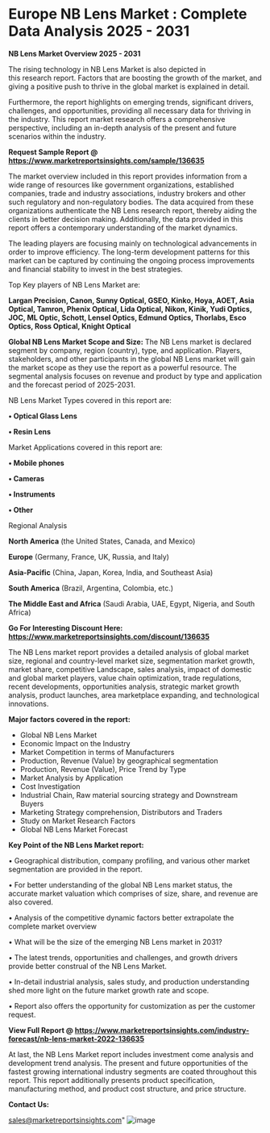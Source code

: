 # Europe NB Lens Market : Complete Data Analysis 2025 - 2031

<Strong> NB Lens Market Overview 2025 - 2031</strong>

The rising technology in NB Lens Market is also depicted in this research report. Factors that are boosting the growth of the market, and giving a positive push to thrive in the global market is explained in detail.

Furthermore, the report highlights on emerging trends, significant drivers, challenges, and opportunities, providing all necessary data for thriving in the industry. This report market research offers a comprehensive perspective, including an in-depth analysis of the present and future scenarios within the industry.

<strong>Request Sample Report @ <a href=https://www.marketreportsinsights.com/sample/136635>https://www.marketreportsinsights.com/sample/136635</a></strong>

The market overview included in this report provides information from a wide range of resources like government organizations, established companies, trade and industry associations, industry brokers and other such regulatory and non-regulatory bodies. The data acquired from these organizations authenticate the NB Lens research report, thereby aiding the clients in better decision making. Additionally, the data provided in this report offers a contemporary understanding of the market dynamics.

The leading players are focusing mainly on technological advancements in order to improve efficiency. The long-term development patterns for this market can be captured by continuing the ongoing process improvements and financial stability to invest in the best strategies.

Top Key players of NB Lens Market are:

<strong>Largan Precision, Canon, Sunny Optical, GSEO, Kinko, Hoya, AOET, Asia Optical, Tamron, Phenix Optical, Lida Optical, Nikon, Kinik, Yudi Optics, JOC, ML Optic, Schott, Lensel Optics, Edmund Optics, Thorlabs, Esco Optics, Ross Optical, Knight Optical</strong>

<strong><b>Global NB Lens Market Scope and Size:</b></strong>
The NB Lens market is declared segment by company, region (country), type, and application. Players, stakeholders, and other participants in the global NB Lens market will gain the market scope as they use the report as a powerful resource. The segmental analysis focuses on revenue and product by type and application and the forecast period of 2025-2031.

NB Lens Market Types covered in this report are:

<strong>• Optical Glass Lens

• Resin Lens</strong>

Market Applications covered in this report are:

<strong>• Mobile phones

• Cameras

• Instruments

• Other</strong> 

Regional Analysis

<strong>North America</strong> (the United States, Canada, and Mexico)

<strong>Europe</strong> (Germany, France, UK, Russia, and Italy)

<strong>Asia-Pacific</strong> (China, Japan, Korea, India, and Southeast Asia)

<strong>South America</strong> (Brazil, Argentina, Colombia, etc.)

<strong>The Middle East and Africa</strong> (Saudi Arabia, UAE, Egypt, Nigeria, and South Africa)

<strong>Go For Interesting Discount Here: <a href=https://www.marketreportsinsights.com/discount/136635>https://www.marketreportsinsights.com/discount/136635</a></strong>

The NB Lens market report provides a detailed analysis of global market size, regional and country-level market size, segmentation market growth, market share, competitive Landscape, sales analysis, impact of domestic and global market players, value chain optimization, trade regulations, recent developments, opportunities analysis, strategic market growth analysis, product launches, area marketplace expanding, and technological innovations.

<strong><b>Major factors covered in the report:</b></strong>
<ul>
  <li>Global NB Lens Market </li>
  <li>Economic Impact on the Industry</li>
  <li>Market Competition in terms of Manufacturers</li>
  <li>Production, Revenue (Value) by geographical segmentation</li>
  <li>Production, Revenue (Value), Price Trend by Type</li>
  <li>Market Analysis by Application</li>
  <li>Cost Investigation</li>
  <li>Industrial Chain, Raw material sourcing strategy and Downstream Buyers</li>
  <li>Marketing Strategy comprehension, Distributors and Traders</li>
  <li>Study on Market Research Factors</li>
  <li>Global NB Lens Market Forecast</li>
</ul>

<strong><b>Key Point of the NB Lens Market report:</b></strong>

• Geographical distribution, company profiling, and various other market segmentation are provided in the report.

• For better understanding of the global NB Lens market status, the accurate market valuation which comprises of size, share, and revenue are also covered.

• Analysis of the competitive dynamic factors better extrapolate the complete market overview

• What will be the size of the emerging NB Lens market in 2031?

• The latest trends, opportunities and challenges, and growth drivers provide better construal of the NB Lens Market.

• In-detail industrial analysis, sales study, and production understanding shed more light on the future market growth rate and scope.

• Report also offers the opportunity for customization as per the customer request.

<strong><b>View Full Report @ <a href=https://www.marketreportsinsights.com/industry-forecast/nb-lens-market-2022-136635>https://www.marketreportsinsights.com/industry-forecast/nb-lens-market-2022-136635</a></b></strong>


At last, the NB Lens Market report includes investment come analysis and development trend analysis. The present and future opportunities of the fastest growing international industry segments are coated throughout this report. This report additionally presents product specification, manufacturing method, and product cost structure, and price structure.

<strong>Contact Us:</strong>

sales@marketreportsinsights.com"
![image](https://github.com/user-attachments/assets/01e112a5-9d0a-4496-a651-db72254fdcd8)
